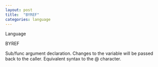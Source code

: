 ```yaml
---
layout: post
title:  "BYREF"
categories: language
---
```

Language

BYREF

Sub/func argument declaration. Changes to the variable will be passed back to the caller.  Equivalent syntax to the @ character.

